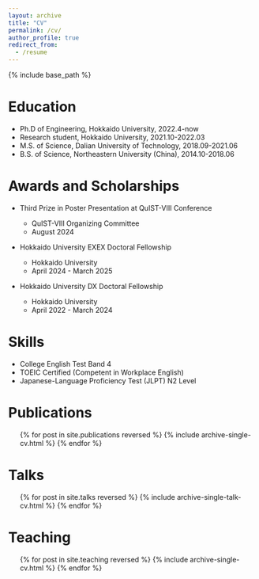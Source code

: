 ```yaml
---
layout: archive
title: "CV"
permalink: /cv/
author_profile: true
redirect_from:
  - /resume
---
```


{% include base_path %}

Education
======
* Ph.D of Engineering, Hokkaido University, 2022.4-now
* Research student, Hokkaido University, 2021.10-2022.03
* M.S. of Science, Dalian University of Technology, 2018.09-2021.06
* B.S. of Science, Northeastern University (China), 2014.10-2018.06

Awards and Scholarships
======

* Third Prize in Poster Presentation at QuIST-VIII Conference
  * QuIST-VIII Organizing Committee
  * August 2024

* Hokkaido University EXEX Doctoral Fellowship
  * Hokkaido University
  * April 2024 - March 2025

* Hokkaido University DX Doctoral Fellowship
  * Hokkaido University
  * April 2022 - March 2024

Skills
======
* College English Test Band 4
* TOEIC Certified (Competent in Workplace English)
* Japanese-Language Proficiency Test (JLPT) N2 Level 

Publications
======
  <ul>{% for post in site.publications reversed %}
    {% include archive-single-cv.html %}
  {% endfor %}</ul>
  
Talks
======
  <ul>{% for post in site.talks reversed %}
    {% include archive-single-talk-cv.html  %}
  {% endfor %}</ul>
  
Teaching
======
  <ul>{% for post in site.teaching reversed %}
    {% include archive-single-cv.html %}
  {% endfor %}</ul>
  
